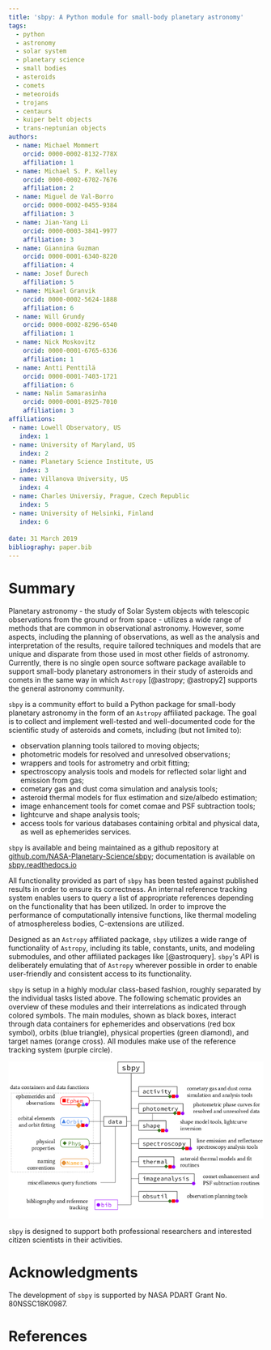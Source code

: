 ```yaml
---
title: 'sbpy: A Python module for small-body planetary astronomy'
tags:
  - python
  - astronomy
  - solar system
  - planetary science
  - small bodies
  - asteroids
  - comets
  - meteoroids
  - trojans
  - centaurs
  - kuiper belt objects
  - trans-neptunian objects
authors:
  - name: Michael Mommert
    orcid: 0000-0002-8132-778X
    affiliation: 1
  - name: Michael S. P. Kelley
    orcid: 0000-0002-6702-7676
    affiliation: 2
  - name: Miguel de Val-Borro
    orcid: 0000-0002-0455-9384	
    affiliation: 3
  - name: Jian-Yang Li
    orcid: 0000-0003-3841-9977
    affiliation: 3
  - name: Giannina Guzman
    orcid: 0000-0001-6340-8220
    affiliation: 4
  - name: Josef Ďurech
    affiliation: 5
  - name: Mikael Granvik
    orcid: 0000-0002-5624-1888
    affiliation: 6
  - name: Will Grundy
    orcid: 0000-0002-8296-6540
    affiliation: 1
  - name: Nick Moskovitz
    orcid: 0000-0001-6765-6336
    affiliation: 1
  - name: Antti Penttilä
    orcid: 0000-0001-7403-1721
    affiliation: 6
  - name: Nalin Samarasinha
    orcid: 0000-0001-8925-7010
    affiliation: 3
affiliations:
 - name: Lowell Observatory, US
   index: 1
 - name: University of Maryland, US
   index: 2
 - name: Planetary Science Institute, US
   index: 3
 - name: Villanova University, US
   index: 4
 - name: Charles Universiy, Prague, Czech Republic
   index: 5
 - name: University of Helsinki, Finland
   index: 6

date: 31 March 2019
bibliography: paper.bib
---
```


# Summary

Planetary astronomy - the study of Solar System objects with
telescopic observations from the ground or from space - utilizes a
wide range of methods that are common in observational
astronomy. However, some aspects, including the planning of
observations, as well as the analysis and interpretation of the
results, require tailored techniques and models that are unique and
disparate from those used in most other fields of
astronomy. Currently, there is no single open source software package
available to support small-body planetary astronomers in their study
of asteroids and comets in the same way in which ``Astropy``
[@astropy; @astropy2] supports the general astronomy community.

``sbpy`` is a community effort to build a Python package for
small-body planetary astronomy in the form of an ``Astropy`` affiliated
package. The goal is to collect and implement well-tested and
well-documented code for the scientific study of asteroids and comets,
including (but not limited to):

* observation planning tools tailored to moving objects;
* photometric models for resolved and unresolved observations;
* wrappers and tools for astrometry and orbit fitting;
* spectroscopy analysis tools and models for reflected solar light and
  emission from gas;
* cometary gas and dust coma simulation and analysis tools;
* asteroid thermal models for flux estimation and size/albedo estimation;
* image enhancement tools for comet comae and PSF subtraction tools;
* lightcurve and shape analysis tools;
* access tools for various databases containing orbital and physical data,
  as well as ephemerides services.

``sbpy`` is available and being maintained as a github repository at
[github.com/NASA-Planetary-Science/sbpy](https://github.com/NASA-Planetary-Science/sbpy);
documentation is available on
[sbpy.readthedocs.io](https://sbpy.readthedocs.io/en/latest/)

All functionality provided as part of ``sbpy`` has been tested against
published results in order to ensure its correctness. An internal
reference tracking system enables users to query a list of appropriate
references depending on the functionality that has been utilized. In
order to improve the performance of computationally intensive
functions, like thermal modeling of atmosphereless bodies,
C-extensions are utilized.

Designed as an ``Astropy`` affiliated package, ``sbpy`` utilizes a
wide range of functionality of ``Astropy``, including its table,
constants, units, and modeling submodules, and other affiliated
packages like [@astroquery]. ``sbpy``'s API is deliberately emulating
that of ``Astropy`` wherever possible in order to enable user-friendly
and consistent access to its functionality.

``sbpy`` is setup in a highly modular class-based fashion, roughly
separated by the individual tasks listed above. The following
schematic provides an overview of these modules and their
interrelations as indicated through colored symbols. The main modules,
shown as black boxes, interact through data containers for
ephemerides and observations (red box symbol), orbits (blue triangle),
physical properties (green diamond), and target names (orange
cross). All modules make use of the reference tracking system (purple
circle).

![``sbpy`` module structure.](structure.png)

``sbpy`` is designed to support both professional researchers and
interested citizen scientists in their activities.

# Acknowledgments

The development of ``sbpy`` is supported by NASA PDART Grant
No. 80NSSC18K0987.

# References
